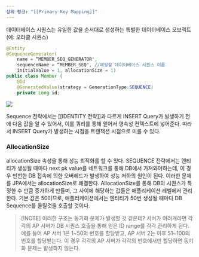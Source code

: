 ```yaml
---
상위 링크: "[[Primary Key Mapping]]"
---
```

데이터베이스 시퀀스는 유일한 값을 순서대로 생성하는 특별한 데이터베이스 오브젝트 (예: 오라클 시퀀스)
```java
@Entity
@SequenceGenerator(
	name = “MEMBER_SEQ_GENERATOR",
	sequenceName = “MEMBER_SEQ", //매핑할 데이터베이스 시퀀스 이름
	initialValue = 1, allocationSize = 1)
public class Member {
	@Id
	@GeneratedValue(strategy = GenerationType.SEQUENCE)
	private Long id;
```
![](https://i.imgur.com/AASCZHl.png)

Sequence 전략에서는 [[IDENTITY 전략]]과 다르게 INSERT Query가 발생하기 전에 다음 값을 알 수 있어서, 이를 쿼리를 통해 얻어서 영속성 컨텍스트에 넣어준다. 따라서 INSERT Query가 발생하는 시점을 트랜잭션 시점으로 미룰 수 있다.
### AllocationSize
allocationSize 속성을 통해 성능 최적화를 할 수 있다.
SEQUENCE 전략에서는 엔티티가 생성될 때마다 next pk value를 네트워크를 통해 DB에서 가져와야하는데, 이 경우 빈번한 DB 접속에 의한 오버헤드가 발생하여 성능 저하의 원인이 된다. 이러한 문제를 JPA에서는 allocationSize로 해결한다.
AllocationSize를 통해 DB의 시퀀스가 특정한 수 만큼 증가하게 만들며, 그 사이에 해당하는 값들은 애플리케이션 레벨에서 관리한다. 기본 값은 50이므로, 애플리케이션에서는 엔티티가 50번 생성될 때마다 DB Sequence를 올릴것을 호출할 것이다.

> [!NOTE] 이러한 구조는 동기화 문제가 발생할 것 같은데?
> 서버가 여러개라면 각각의 AP 서버가 DB 시퀀스 호출을 통해 얻은 ID range를 각각 관리하게 된다. 예를 들어 AP 서버 1은 1~50의 번호를 할당받고, AP 서버 2는 이후 51~100의 번호를 할당받는다. 이 경우 각각의 AP 서버가 각각의 번호에서만 할당하면 동기화 문제는 발생하지 않는다.
